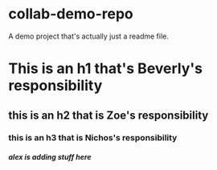 # collab-demo-repo

A demo project that's actually just a readme file.

<h1>This is an h1 that's Beverly's responsibility</h1>


<h2>this is an h2 that is Zoe's responsibility</h2>

<h3>this is an h3 that is Nichos's responsibility</h3>

<h5> alex is adding stuff here</h5>
